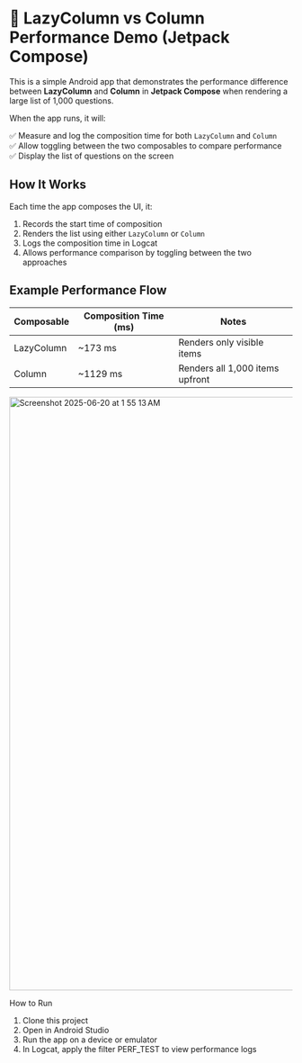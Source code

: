 # 📱 LazyColumn vs Column Performance Demo (Jetpack Compose)

This is a simple Android app that demonstrates the performance difference between **LazyColumn** and **Column** in **Jetpack Compose** when rendering a large list of 1,000 questions.

When the app runs, it will:

✅ Measure and log the composition time for both `LazyColumn` and `Column`  
✅ Allow toggling between the two composables to compare performance  
✅ Display the list of questions on the screen  

## How It Works

Each time the app composes the UI, it:

1. Records the start time of composition  
2. Renders the list using either `LazyColumn` or `Column`  
3. Logs the composition time in Logcat  
4. Allows performance comparison by toggling between the two approaches

## Example Performance Flow
| Composable   | Composition Time (ms) | Notes                              |
|--------------|-----------------------|------------------------------------|
| LazyColumn   | ~173 ms               | Renders only visible items         |
| Column       | ~1129 ms              | Renders all 1,000 items upfront    |


<img width="1055" alt="Screenshot 2025-06-20 at 1 55 13 AM" src="https://github.com/user-attachments/assets/7462b712-0532-4b80-93b8-af0f38446d96" />

How to Run

1. Clone this project
2. Open in Android Studio
3. Run the app on a device or emulator
4. In Logcat, apply the filter PERF_TEST to view performance logs
